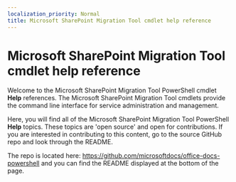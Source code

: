 ```yaml
---
localization_priority: Normal
title: Microsoft SharePoint Migration Tool cmdlet help reference
---
```


# Microsoft SharePoint Migration Tool cmdlet help reference

Welcome to the Microsoft SharePoint Migration Tool PowerShell cmdlet **Help** references. The Microsoft SharePoint Migration Tool cmdlets provide the command line interface for service administration and management.

Here, you will find all of the Microsoft SharePoint Migration Tool PowerShell **Help** topics. These topics are 'open source' and open for contributions. If you are interested in contributing to this content, go to the source GitHub repo and look through the README. 

The repo is located here: <https://github.com/microsoftdocs/office-docs-powershell> and you can find the README displayed at the bottom of the page.
